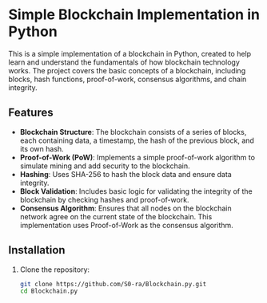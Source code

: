 # Simple Blockchain Implementation in Python

This is a simple implementation of a blockchain in Python, created to help learn and understand the fundamentals of how blockchain technology works. The project covers the basic concepts of a blockchain, including blocks, hash functions, proof-of-work, consensus algorithms, and chain integrity.

## Features

- **Blockchain Structure**: The blockchain consists of a series of blocks, each containing data, a timestamp, the hash of the previous block, and its own hash.
- **Proof-of-Work (PoW)**: Implements a simple proof-of-work algorithm to simulate mining and add security to the blockchain.
- **Hashing**: Uses SHA-256 to hash the block data and ensure data integrity.
- **Block Validation**: Includes basic logic for validating the integrity of the blockchain by checking hashes and proof-of-work.
- **Consensus Algorithm**: Ensures that all nodes on the blockchain network agree on the current state of the blockchain. This implementation uses Proof-of-Work as the consensus algorithm.

## Installation

1. Clone the repository:
   ```bash
   git clone https://github.com/S0-ra/Blockchain.py.git
   cd Blockchain.py
